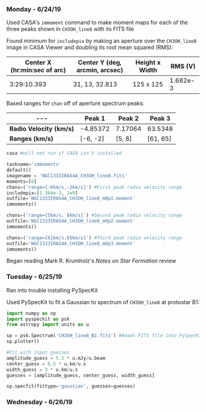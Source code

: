 ### Monday - 6/24/19

Used CASA's `immoment` command to make moment maps for each of the three peaks shown in `CH3OH_line8` with its FITS file

Found minimum for `includepix` by making an aperture over the `CH3OH_line8` image in CASA Viewer and doubling its root mean squared (RMS):

Center X (hr:min:sec of arc) | Center Y (deg, arcmin, arcsec) | Height x Width | RMS (V)
---|---|---|---
3:29:10.393 | 31, 13, 32.813 | 125 x 125 | 1.682e-3

Based ranges for `chan` off of aperture spectrum peaks:

---| Peak 1 | Peak 2 | Peak 3
---|---|---|---
**Radio Velocity (km/s)** | -4.85372 | 7.17064 | 63.5348 
**Ranges (km/s)** | [-6, -2] | [5, 8] | [61, 65]

```python
casa #will not run if CASA isn't installed

taskname='immoments'
default()
imagename = 'NGC1333IRAS4A_CH3OH_line8.fits'
moments=[0]
chans=('range=[-6km/s,-2km/s]') #First peak radio velocity range
includepix=[3.364e-3, 1e9]
outfile='NGC1333IRAS4A_CH3OH_line8_m0p1.moment'
immoments()

chans=('range=[5km/s, 8km/s]') #Second peak radio velocity range
outfile='NGC1333IRAS4A_CH3OH_line8_m0p2.moment'
immoments()

chans=('range=[61km/s,65km/s]') #Third peak radio velocity range
outfile='NGC1333IRAS4A_CH3OH_line8_m0p3.moment'
immoments()
```

Began reading Mark R. Krumholz's *Notes on Star Formation* review

### Tuesday - 6/25/19

Ran into trouble installing PySpecKit

Used PySpecKit to fit a Gaussian to spectrum of `CH3OH_line8` at protostar B1: 

```python
import numpy as np
import pyspeckit as psk
from astropy import units as u

sp = psk.Spectrum('CH3OH_line8_B1.fits') #Reads FITS file into PySpecKit
sp.plotter()

#Fit with input guesses 
amplitude_guess = 5.5 * u.mJy/u.beam
center_guess = 6.5 * u.km/u.s
width_guess = 3 * u.km/u.s
guesses = [amplitude_guess, center_guess, width_guess]

sp.specfit(fittype='gaussian', guesses=guesses)
```

### Wednesday - 6/26/19
